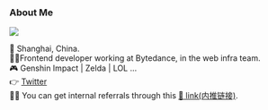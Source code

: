 ### About Me

<img src="https://github-readme-stats.vercel.app/api?username=KyrieLii&show_icons=true&theme=tokyonight&count_private=true&show_icons=true&include_all_commits=true" />

📍  Shanghai, China.  
👨‍💻‍  Frontend developer working at Bytedance, in the web infra team.  
🎮  Genshin Impact | Zelda | LOL ...  
👉  [Twitter](https://twitter.com/KyriieLi)  
👏🏻 You can get internal referrals through this [🔗 link(内推链接)](https://job.toutiao.com/s/jeL6Lar).
